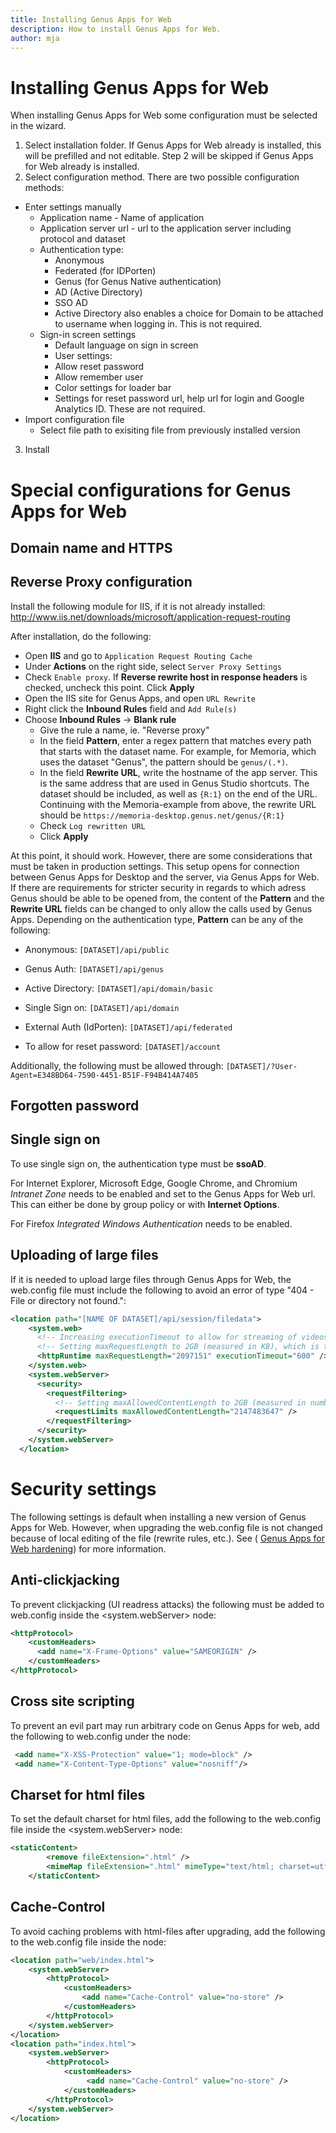 ```yaml
---
title: Installing Genus Apps for Web
description: How to install Genus Apps for Web.
author: mja
---
```


# Installing Genus Apps for Web
When installing Genus Apps for Web some configuration must be selected in the wizard.
1. Select installation folder. If Genus Apps for Web already is installed, this will be prefilled and not editable. Step 2 will be skipped if Genus Apps for Web already is installed.
2. Select configuration method. There are two possible configuration methods:
  * Enter settings manually
    * Application name - Name of application
    * Application server url - url to the application server including protocol and dataset
    * Authentication type: 
      * Anonymous
      * Federated (for IDPorten)
      * Genus (for Genus Native authentication)
      * AD (Active Directory)
      * SSO AD
      * Active Directory also enables a choice for Domain to be attached to username when logging in. This is not required.
    * Sign-in screen settings 
      * Default language on sign in screen
      * User settings:
       * Allow reset password
       * Allow remember user
      * Color settings for loader bar
      * Settings for reset password url, help url for login and Google Analytics ID. These are not required.
  * Import configuration file
    * Select file path to exisiting file from previously installed version
3. Install

# Special configurations for Genus Apps for Web

## Domain name and HTTPS

## Reverse Proxy configuration
Install the following module for IIS, if it is not already installed:
http://www.iis.net/downloads/microsoft/application-request-routing

After installation, do the following:
* Open **IIS** and go to ```Application Request Routing Cache```
* Under **Actions** on the right side, select ```Server Proxy Settings```
* Check ```Enable proxy```. If **Reverse rewrite host in response headers** is checked, uncheck this point. Click **Apply**
* Open the IIS site for Genus Apps, and open ```URL Rewrite```
* Right click the **Inbound Rules** field and ```Add Rule(s)```
* Choose **Inbound Rules** -> **Blank rule**
  * Give the rule a name, ie. "Reverse proxy"
  * In the field **Pattern**, enter a regex pattern that matches every path that starts with the dataset name. For example, for Memoria, which uses the dataset "Genus", the pattern should be ```genus/(.*)```.
  * In the field **Rewrite URL**, write the hostname of the app server. This is the same address that are used in Genus Studio shortcuts. The dataset should be included, as well as ```{R:1}``` on the end of the URL. Continuing with the Memoria-example from above, the rewrite URL should be ```https://memoria-desktop.genus.net/genus/{R:1}```
  * Check ```Log rewritten URL```
  * Click **Apply**

At this point, it should work. However, there are some considerations that must be taken in production settings. This setup opens for connection between Genus Apps for Desktop and the server, via Genus Apps for Web. If there are requirements for stricter security in regards to which adress Genus should be able to be opened from, the content of the **Pattern** and the **Rewrite URL** fields can be changed to only allow the calls used by Genus Apps. Depending on the authentication type, **Pattern** can be any of the following: 

* Anonymous: ```[DATASET]/api/public```
* Genus Auth: ```[DATASET]/api/genus```
* Active Directory: ```[DATASET]/api/domain/basic```
* Single Sign on: ```[DATASET]/api/domain```
* External Auth (IdPorten): ```[DATASET]/api/federated```

* To allow for reset password: ```[DATASET]/account```
  
Additionally, the following must be allowed through: ```[DATASET]/?User-Agent=E348BD64-7590-4451-B51F-F94B414A7405```
  
## Forgotten password

## Single sign on
To use single sign on, the authentication type must be **ssoAD**. 

For Internet Explorer, Microsoft Edge, Google Chrome, and Chromium *Intranet Zone* needs to be enabled and set to the Genus Apps for Web url. This can either be done by group policy or with **Internet Options**. 

For Firefox *Integrated Windows Authentication* needs to be enabled.

## Uploading of large files
If it is needed to upload large files through Genus Apps for Web, the web.config file must include the following to avoid an error of type "404 - File or directory not found.": 
```xml
<location path="[NAME OF DATASET]/api/session/filedata">
    <system.web>
      <!-- Increasing executionTimeout to allow for streaming of videos. -->
      <!-- Setting maxRequestLength to 2GB (measured in KB), which is the absolute maximum allowed by IIS integrated mode. -->
      <httpRuntime maxRequestLength="2097151" executionTimeout="600" />
    </system.web>
    <system.webServer>
      <security>
        <requestFiltering>
          <!-- Setting maxAllowedContentLength to 2GB (measured in number of bytes), which is the absolute maximum allowed by IIS integrated mode. -->
          <requestLimits maxAllowedContentLength="2147483647" />
        </requestFiltering>
      </security>
    </system.webServer>
  </location>
```

# Security settings
The following settings is default when installing a new version of Genus Apps for Web. However, when upgrading the web.config file is not changed because of local editing of the file (rewrite rules, etc.). See ( [Genus Apps for Web hardening](../guidelines-and-best-practices/genus-apps-for-web-hardening.html)) for more information.

## Anti-clickjacking
To prevent clickjacking (UI readress attacks) the following must be added to web.config inside the <system.webServer> node:
```xml
<httpProtocol>
    <customHeaders>
      <add name="X-Frame-Options" value="SAMEORIGIN" />
    </customHeaders>
</httpProtocol>
```

## Cross site scripting
To prevent an evil part may run arbitrary code on Genus Apps for web, add the following to web.config under the <customHeaders> node:
```xml
 <add name="X-XSS-Protection" value="1; mode=block" />
 <add name="X-Content-Type-Options" value="nosniff"/>
```

## Charset for html files
To set the default charset for html files, add the following to the web.config file inside the <system.webServer> node:
```xml
<staticContent>
		<remove fileExtension=".html" />
		<mimeMap fileExtension=".html" mimeType="text/html; charset=utf-8" />
	</staticContent>
```

## Cache-Control 
To avoid caching problems with html-files after upgrading, add the following to the web.config file inside the <configuration> node:
```xml
<location path="web/index.html">
    <system.webServer>
        <httpProtocol>
            <customHeaders>
                <add name="Cache-Control" value="no-store" />
            </customHeaders>
        </httpProtocol>
    </system.webServer>
</location>
<location path="index.html">
    <system.webServer>
        <httpProtocol>
            <customHeaders>
                 <add name="Cache-Control" value="no-store" />
            </customHeaders>
        </httpProtocol>
    </system.webServer>
</location>
```
